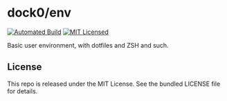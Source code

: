 dock0/env
=======

[![Automated Build](http://img.shields.io/badge/automated-build-green.svg)](https://registry.hub.docker.com/u/dock0/env/)
[![MIT Licensed](http://img.shields.io/badge/license-MIT-green.svg)](https://tldrlegal.com/license/mit-license)

Basic user environment, with dotfiles and ZSH and such.

## License

This repo is released under the MIT License. See the bundled LICENSE file for details.


